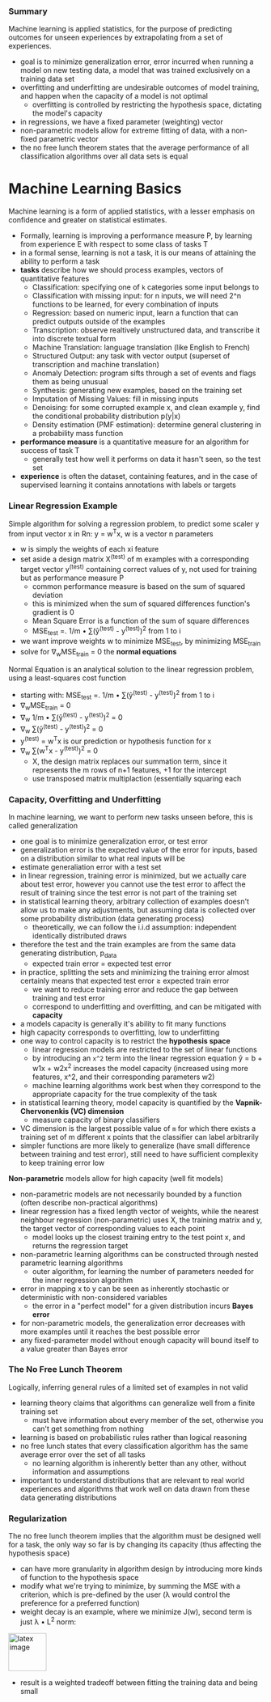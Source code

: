 ### Summary
Machine learning is applied statistics, for the purpose of predicting outcomes for unseen experiences by extrapolating from a set of experiences.
- goal is to minimize generalization error, error incurred when running a model on new testing data, a model that was trained exclusively on a training data set
- overfitting and underfitting are undesirable outcomes of model training, and happen when the capacity of a model is not optimal
  - overfitting is controlled by restricting the hypothesis space, dictating the model's capacity
- in regressions, we have a fixed parameter (weighting) vector
- non-parametric models allow for extreme fitting of data, with a non-fixed parametric vector
- the no free lunch theorem states that the average performance of all classification algorithms over all data sets is equal

# Machine Learning Basics
Machine learning is a form of applied statistics, with a lesser emphasis on confidence and greater on statistical estimates.
- Formally, learning is improving a performance measure P, by learning from experience E with respect to some class of tasks T
- in a formal sense, learning is not a task, it is our means of attaining the ability to perform a task
- **tasks** describe how we should process examples, vectors of quantitative features
  - Classification: specifying one of `k` categories some input belongs to
  - Classification with missing input: for n inputs, we will need 2^n functions to be learned, for every combination of inputs
  - Regression: based on numeric input, learn a function that can predict outputs outside of the examples
  - Transcription: observe realtively unstructured data, and transcribe it into discrete textual form
  - Machine Translation: language translation (like English to French)
  - Structured Output: any task with vector output (superset of transcription and machine translation)
  - Anomaly Detection: program sifts through a set of events and flags them as being unusual
  - Synthesis: generating new examples, based on the training set
  - Imputation of Missing Values: fill in missing inputs
  - Denoising: for some corrupted example x, and clean example y, find the conditional probability distribution p(y|x)
  - Density estimation (PMF estimation): determine general clustering in a probability mass function
- **performance measure** is a quantitative measure for an algorithm for success of task T
  - generally test how well it performs on data it hasn't seen, so the test set
- **experience** is often the dataset, containing features, and in the case of supervised learning it contains annotations with labels or targets

### Linear Regression Example
Simple algorithm for solving a regression problem, to predict some scaler y from input vector x in Rn: y = w<sup>T</sup>x, w is a vector n parameters 
- w is simply the weights of each xi feature
- set aside a design matrix X<sup>(test)</sup> of m examples with a corresponding target vector y<sup>(test)</sup> containing correct values of y, not used for training but as performance measure P
  - common performance measure is based on the sum of squared deviation 
  - this is minimized when the sum of squared differences function's gradient is 0
  - Mean Square Error is a function of the sum of square differences
  - MSE<sub>test</sub> =. 1/m • ∑(&ycirc;<sup>(test)</sup> - y<sup>(test)</sup>)<sup>2</sup> from 1 to i
- we want improve weights w to minimize MSE<sub>test</sub>, by minimizing MSE<sub>train</sub>
- solve for &nabla;<sub>w</sub>MSE<sub>train</sub> = 0 the **normal equations**

Normal Equation is an analytical solution to the linear regression problem, using a least-squares cost function
- starting with: MSE<sub>test</sub> =. 1/m • ∑(&ycirc;<sup>(test)</sup> - y<sup>(test)</sup>)<sup>2</sup> from 1 to i
- &nabla;<sub>w</sub>MSE<sub>train</sub> = 0
- &nabla;<sub>w</sub> 1/m • ∑(&ycirc;<sup>(test)</sup> - y<sup>(test)</sup>)<sup>2</sup> = 0
- &nabla;<sub>w</sub> ∑(&ycirc;<sup>(test)</sup> - y<sup>(test)</sup>)<sup>2</sup> = 0
- y<sup>(test)</sup> = w<sup>T</sup>x is our prediction or hypothesis function for x
- &nabla;<sub>w</sub> ∑(w<sup>T</sup>x - y<sup>(test)</sup>)<sup>2</sup> = 0
  - X, the design matrix replaces our summation term, since it represents the m rows of n+1 features, +1 for the intercept
  - use transposed matrix multiplaction (essentially squaring each

### Capacity, Overfitting and Underfitting
In machine learning, we want to perform new tasks unseen before, this is called generalization
- one goal is to minimize generalization error, or test error
- generalization error is the expected value of the error for inputs, based on a distribution similar to what real inputs will be
- estimate generaliation error with a test set
- in linear regression, training error is minimized, but we actually care about test error, however you cannot use the test error to affect the result of training since the test error is not part of the training set
- in statistical learning theory, arbitrary collection of examples doesn't allow us to make any adjustments, but assuming data is collected over some probability distribution (data generating process)
  - theoretically, we can follow the i.i.d assumption: independent identically distributed draws
- therefore the test and the train examples are from the same data generating distribution, p<sub>data</sub>
  - expected train error = expected test error
- in practice, splitting the sets and minimizing the training error almost certainly means that expected test error ≥ expected train error
  - we want to reduce training error and reduce the gap between training and test error
  - correspond to underfitting and overfitting, and can be mitigated with **capacity**
- a models capacity is generally it's ability to fit many functions
- high capacity corresponds to overfitting, low to underfitting
- one way to control capacity is to restrict the **hypothesis space**
  - linear regression models are restricted to the set of linear functions
  - by introducing an `x^2` term into the linear regression equation &ycirc; = b + w1x + w2x<sup>2</sup> increases the model capacity (increased using more features, x^2, and their corresponding parameters w2)
  - machine learning algorithms work best when they correspond to the appropriate capacity for the true complexity of the task
- in statistical learning theory, model capacity is quantified by the **Vapnik-Chervonenkis (VC) dimension**
  - measure capacity of binary classifiers
- VC dimension is the largest possible value of `m` for which there exists a training set of m different x points that the classifier can label arbitrarily 
- simpler functions are more likely to generalize (have small difference between training and test error), still need to have sufficient complexity to keep training error low

**Non-parametric** models allow for high capacity (well fit models)
- non-parametric models are not necessarily bounded by a function (often describe non-practical algorithms)
- linear regression has a fixed length vector of weights, while the nearest neighbour regression (non-parametric) uses X, the training matrix and y, the target vector of corresponding values to each point
  - model looks up the closest training entry to the test point x, and returns the regression target
- non-parametric learning algorithms can be constructed through nested parametric learning algorithms
  - outer algorithm, for learning the number of parameters needed for the inner regression algorithm
- error in mapping x to y can be seen as inherently stochastic or deterministic with non-considered variables
  - the error in a "perfect model" for a given distribution incurs **Bayes error**
- for non-parametric models, the generalization error decreases with more examples until it reaches the best possible error
- any fixed-parameter model without enough capacity will bound itself to a value greater than Bayes error

### The No Free Lunch Theorem
Logically, inferring general rules of a limited set of examples in not valid
- learning theory claims that algorithms can generalize well from a finite training set
  - must have information about every member of the set, otherwise you can't get something from nothing
- learning is based on probabilistic rules rather than logical reasoning
- no free lunch states that every classification algorithm has the same average error over the set of all tasks
  - no learning algorithm is inherently better than any other, without information and assumptions
- important to understand distributions that are relevant to real world experiences and algorithms that work well on data drawn from these data generating distributions

### Regularization
The no free lunch theorem implies that the algorithm must be designed well for a task, the only way so far is by changing its capacity (thus affecting the hypothesis space)
- can have more granularity in algorithm design by introducing more kinds of function to the hypothesis space
- modify what we're trying to minimize, by summing the MSE with a criterion, which is pre-defined by the user (&lambda; would control the preference for a preferred function)
- weight decay is an example, where we minimize J(w), second term is just &lambda; • L<sup>2</sup> norm:


<!---
```latex
J(w) = MSE_{train} + \lambda w^{T}w
```
--->
<img src='https://jules2689.github.io/gitcdn/images/website/images/latex/b6a77b551b69539fabd97852217d9ad8.png' alt='latex image' height='75px'>


- result is a weighted tradeoff between fitting the training data and being small
